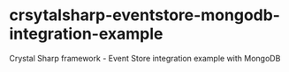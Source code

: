 # crsytalsharp-eventstore-mongodb-integration-example
Crystal Sharp framework - Event Store integration example with MongoDB
